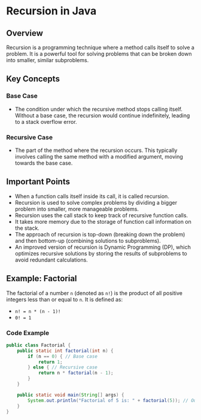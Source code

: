 # Recursion in Java

## Overview
Recursion is a programming technique where a method calls itself to solve a problem. It is a powerful tool for solving problems that can be broken down into smaller, similar subproblems.

## Key Concepts

### Base Case
- The condition under which the recursive method stops calling itself. Without a base case, the recursion would continue indefinitely, leading to a stack overflow error.

### Recursive Case
- The part of the method where the recursion occurs. This typically involves calling the same method with a modified argument, moving towards the base case.

## Important Points
- When a function calls itself inside its call, it is called recursion.
- Recursion is used to solve complex problems by dividing a bigger problem into smaller, more manageable problems.
- Recursion uses the call stack to keep track of recursive function calls.
- It takes more memory due to the storage of function call information on the stack.
- The approach of recursion is top-down (breaking down the problem) and then bottom-up (combining solutions to subproblems).
- An improved version of recursion is Dynamic Programming (DP), which optimizes recursive solutions by storing the results of subproblems to avoid redundant calculations.

## Example: Factorial
The factorial of a number `n` (denoted as `n!`) is the product of all positive integers less than or equal to `n`. It is defined as:
- `n! = n * (n - 1)!`
- `0! = 1`

### Code Example
```java 
public class Factorial {
    public static int factorial(int n) {
        if (n == 0) { // Base case
            return 1;
        } else { // Recursive case
            return n * factorial(n - 1);
        }
    }

    public static void main(String[] args) {
        System.out.println("Factorial of 5 is: " + factorial(5)); // Output: 120
    }
}
